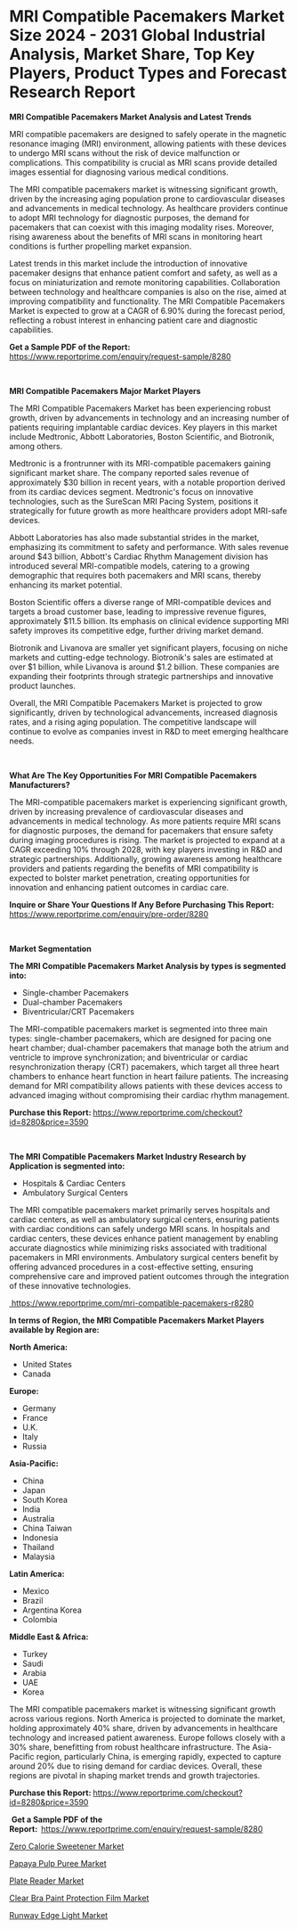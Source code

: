 <p><h1>MRI Compatible Pacemakers Market Size 2024 - 2031 Global Industrial Analysis, Market Share, Top Key Players, Product Types and Forecast Research Report</h1></p><p><strong>MRI Compatible Pacemakers Market Analysis and Latest Trends</strong></p>
<p><p>MRI compatible pacemakers are designed to safely operate in the magnetic resonance imaging (MRI) environment, allowing patients with these devices to undergo MRI scans without the risk of device malfunction or complications. This compatibility is crucial as MRI scans provide detailed images essential for diagnosing various medical conditions.</p><p>The MRI compatible pacemakers market is witnessing significant growth, driven by the increasing aging population prone to cardiovascular diseases and advancements in medical technology. As healthcare providers continue to adopt MRI technology for diagnostic purposes, the demand for pacemakers that can coexist with this imaging modality rises. Moreover, rising awareness about the benefits of MRI scans in monitoring heart conditions is further propelling market expansion.</p><p>Latest trends in this market include the introduction of innovative pacemaker designs that enhance patient comfort and safety, as well as a focus on miniaturization and remote monitoring capabilities. Collaboration between technology and healthcare companies is also on the rise, aimed at improving compatibility and functionality. The MRI Compatible Pacemakers Market is expected to grow at a CAGR of 6.90% during the forecast period, reflecting a robust interest in enhancing patient care and diagnostic capabilities.</p></p>
<p><strong>Get a Sample PDF of the Report:&nbsp;</strong> <a href="https://www.reportprime.com/enquiry/request-sample/8280?utm_campaign=1257&utm_medium=2&utm_source=Github&utm_content=ia&utm_term=10102024&utm_id=mri-compatible-pacemakers">https://www.reportprime.com/enquiry/request-sample/8280</a></p>
<p>&nbsp;</p>
<p><strong>MRI Compatible Pacemakers Major Market Players</strong></p>
<p><p>The MRI Compatible Pacemakers Market has been experiencing robust growth, driven by advancements in technology and an increasing number of patients requiring implantable cardiac devices. Key players in this market include Medtronic, Abbott Laboratories, Boston Scientific, and Biotronik, among others.</p><p>Medtronic is a frontrunner with its MRI-compatible pacemakers gaining significant market share. The company reported sales revenue of approximately $30 billion in recent years, with a notable proportion derived from its cardiac devices segment. Medtronic's focus on innovative technologies, such as the SureScan MRI Pacing System, positions it strategically for future growth as more healthcare providers adopt MRI-safe devices.</p><p>Abbott Laboratories has also made substantial strides in the market, emphasizing its commitment to safety and performance. With sales revenue around $43 billion, Abbott's Cardiac Rhythm Management division has introduced several MRI-compatible models, catering to a growing demographic that requires both pacemakers and MRI scans, thereby enhancing its market potential.</p><p>Boston Scientific offers a diverse range of MRI-compatible devices and targets a broad customer base, leading to impressive revenue figures, approximately $11.5 billion. Its emphasis on clinical evidence supporting MRI safety improves its competitive edge, further driving market demand.</p><p>Biotronik and Livanova are smaller yet significant players, focusing on niche markets and cutting-edge technology. Biotronik's sales are estimated at over $1 billion, while Livanova is around $1.2 billion. These companies are expanding their footprints through strategic partnerships and innovative product launches.</p><p>Overall, the MRI Compatible Pacemakers Market is projected to grow significantly, driven by technological advancements, increased diagnosis rates, and a rising aging population. The competitive landscape will continue to evolve as companies invest in R&D to meet emerging healthcare needs.</p></p>
<p>&nbsp;</p>
<p><strong>What Are The Key Opportunities For MRI Compatible Pacemakers Manufacturers?</strong></p>
<p><p>The MRI-compatible pacemakers market is experiencing significant growth, driven by increasing prevalence of cardiovascular diseases and advancements in medical technology. As more patients require MRI scans for diagnostic purposes, the demand for pacemakers that ensure safety during imaging procedures is rising. The market is projected to expand at a CAGR exceeding 10% through 2028, with key players investing in R&D and strategic partnerships. Additionally, growing awareness among healthcare providers and patients regarding the benefits of MRI compatibility is expected to bolster market penetration, creating opportunities for innovation and enhancing patient outcomes in cardiac care.</p></p>
<p><strong>Inquire or Share Your Questions If Any Before Purchasing This Report:</strong> <a href="https://www.reportprime.com/enquiry/pre-order/8280?utm_campaign=1257&utm_medium=2&utm_source=Github&utm_content=ia&utm_term=10102024&utm_id=mri-compatible-pacemakers">https://www.reportprime.com/enquiry/pre-order/8280</a></p>
<p>&nbsp;</p>
<p><strong>Market Segmentation</strong></p>
<p><strong>The MRI Compatible Pacemakers Market Analysis by types is segmented into:</strong></p>
<p><ul><li>Single-chamber Pacemakers</li><li>Dual-chamber Pacemakers</li><li>Biventricular/CRT Pacemakers</li></ul></p>
<p><p>The MRI-compatible pacemakers market is segmented into three main types: single-chamber pacemakers, which are designed for pacing one heart chamber; dual-chamber pacemakers that manage both the atrium and ventricle to improve synchronization; and biventricular or cardiac resynchronization therapy (CRT) pacemakers, which target all three heart chambers to enhance heart function in heart failure patients. The increasing demand for MRI compatibility allows patients with these devices access to advanced imaging without compromising their cardiac rhythm management.</p></p>
<p><strong>Purchase this Report:&nbsp;</strong><a href="https://www.reportprime.com/checkout?id=8280&price=3590&utm_campaign=1257&utm_medium=2&utm_source=Github&utm_content=ia&utm_term=10102024&utm_id=mri-compatible-pacemakers">https://www.reportprime.com/checkout?id=8280&price=3590</a></p>
<p>&nbsp;</p>
<p><strong>The MRI Compatible Pacemakers Market Industry Research by Application is segmented into:</strong></p>
<p><ul><li>Hospitals & Cardiac Centers</li><li>Ambulatory Surgical Centers</li></ul></p>
<p><p>The MRI compatible pacemakers market primarily serves hospitals and cardiac centers, as well as ambulatory surgical centers, ensuring patients with cardiac conditions can safely undergo MRI scans. In hospitals and cardiac centers, these devices enhance patient management by enabling accurate diagnostics while minimizing risks associated with traditional pacemakers in MRI environments. Ambulatory surgical centers benefit by offering advanced procedures in a cost-effective setting, ensuring comprehensive care and improved patient outcomes through the integration of these innovative technologies.</p></p>
<p><a href="https://www.reportprime.com/mri-compatible-pacemakers-r8280?utm_campaign=1257&utm_medium=2&utm_source=Github&utm_content=ia&utm_term=10102024&utm_id=mri-compatible-pacemakers">&nbsp;https://www.reportprime.com/mri-compatible-pacemakers-r8280</a></p>
<p><strong>In terms of Region, the MRI Compatible Pacemakers Market Players available by Region are:</strong></p>
<p>
    <p> <strong> North America: </strong>
        <ul>
            <li>United States</li>
            <li>Canada</li>
        </ul>
        </p> 
    <p> <strong> Europe: </strong>
        <ul>
            <li>Germany</li>
            <li>France</li>
            <li>U.K.</li>
            <li>Italy</li>
            <li>Russia</li>
        </ul>
        </p> 
    <p> <strong> Asia-Pacific: </strong>
        <ul>
            <li>China</li>
            <li>Japan</li>
            <li>South Korea</li>
            <li>India</li>
            <li>Australia</li>
            <li>China Taiwan</li>
            <li>Indonesia</li>
            <li>Thailand</li>
            <li>Malaysia</li>
        </ul>
        </p> 
    <p> <strong> Latin America: </strong>
        <ul>
            <li>Mexico</li>
            <li>Brazil</li>
            <li>Argentina Korea</li>
            <li>Colombia</li>
        </ul>
        </p> 
    <p> <strong> Middle East & Africa: </strong>
        <ul>
            <li>Turkey</li>
            <li>Saudi</li>
            <li>Arabia</li>
            <li>UAE</li>
            <li>Korea</li>
        </ul>
    </p>
    </p>
<p><p>The MRI compatible pacemakers market is witnessing significant growth across various regions. North America is projected to dominate the market, holding approximately 40% share, driven by advancements in healthcare technology and increased patient awareness. Europe follows closely with a 30% share, benefitting from robust healthcare infrastructure. The Asia-Pacific region, particularly China, is emerging rapidly, expected to capture around 20% due to rising demand for cardiac devices. Overall, these regions are pivotal in shaping market trends and growth trajectories.</p></p>
<p><strong>Purchase this Report: </strong><a href="https://www.reportprime.com/checkout?id=8280&price=3590&utm_campaign=1257&utm_medium=2&utm_source=Github&utm_content=ia&utm_term=10102024&utm_id=mri-compatible-pacemakers">https://www.reportprime.com/checkout?id=8280&price=3590</a></p>
<p>&nbsp;<strong>Get a Sample PDF of the Report:&nbsp;&nbsp;</strong><a href="https://www.reportprime.com/enquiry/request-sample/8280?utm_campaign=1257&utm_medium=2&utm_source=Github&utm_content=ia&utm_term=10102024&utm_id=mri-compatible-pacemakers">https://www.reportprime.com/enquiry/request-sample/8280</a></p>
<p><strong></strong></p>
<p><p><a href="https://issuu.com/reportprime-2/docs/zero-calorie-sweetener-market-size-_399f16f0cc2138?utm_campaign=1257&utm_medium=2&utm_source=Github&utm_content=ia&utm_term=10102024&utm_id=mri-compatible-pacemakers">Zero Calorie Sweetener Market</a></p><p><a href="https://issuu.com/reportprime-2/docs/papaya-pulp-puree-market-size-2030._4e414b0271c706?utm_campaign=1257&utm_medium=2&utm_source=Github&utm_content=ia&utm_term=10102024&utm_id=mri-compatible-pacemakers">Papaya Pulp Puree Market</a></p><p><a href="https://www.linkedin.com/pulse/plate-reader-market-analysis-product-segmentation-regional-forecasts-nopvf?utm_campaign=1257&utm_medium=2&utm_source=Github&utm_content=ia&utm_term=10102024&utm_id=mri-compatible-pacemakers">Plate Reader Market</a></p><p><a href="https://www.linkedin.com/pulse/global-clear-bra-paint-protection-film-market-sector2024-2031-ctyxc?utm_campaign=1257&utm_medium=2&utm_source=Github&utm_content=ia&utm_term=10102024&utm_id=mri-compatible-pacemakers">Clear Bra Paint Protection Film Market</a></p><p><a href="https://www.linkedin.com/pulse/runway-edge-light-market-trends-growth-outlook-2024-2031-psewf?utm_campaign=1257&utm_medium=2&utm_source=Github&utm_content=ia&utm_term=10102024&utm_id=mri-compatible-pacemakers">Runway Edge Light Market</a></p></p>